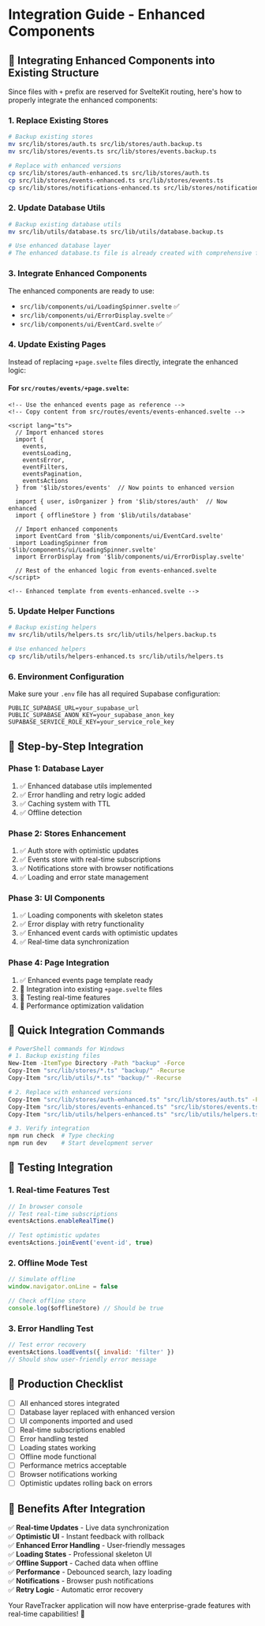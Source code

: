 # Integration Guide - Enhanced Components

## 🔄 Integrating Enhanced Components into Existing Structure

Since files with `+` prefix are reserved for SvelteKit routing, here's how to properly integrate the enhanced components:

### 1. **Replace Existing Stores**

```bash
# Backup existing stores
mv src/lib/stores/auth.ts src/lib/stores/auth.backup.ts
mv src/lib/stores/events.ts src/lib/stores/events.backup.ts

# Replace with enhanced versions
cp src/lib/stores/auth-enhanced.ts src/lib/stores/auth.ts
cp src/lib/stores/events-enhanced.ts src/lib/stores/events.ts
cp src/lib/stores/notifications-enhanced.ts src/lib/stores/notifications.ts
```

### 2. **Update Database Utils**

```bash
# Backup existing database utils
mv src/lib/utils/database.ts src/lib/utils/database.backup.ts

# Use enhanced database layer
# The enhanced database.ts file is already created with comprehensive features
```

### 3. **Integrate Enhanced Components**

The enhanced components are ready to use:

- `src/lib/components/ui/LoadingSpinner.svelte` ✅
- `src/lib/components/ui/ErrorDisplay.svelte` ✅  
- `src/lib/components/ui/EventCard.svelte` ✅

### 4. **Update Existing Pages**

Instead of replacing `+page.svelte` files directly, integrate the enhanced logic:

#### For `src/routes/events/+page.svelte`:

```svelte
<!-- Use the enhanced events page as reference -->
<!-- Copy content from src/routes/events/events-enhanced.svelte -->

<script lang="ts">
  // Import enhanced stores
  import { 
    events, 
    eventsLoading, 
    eventsError, 
    eventFilters, 
    eventsPagination,
    eventsActions 
  } from '$lib/stores/events'  // Now points to enhanced version
  
  import { user, isOrganizer } from '$lib/stores/auth'  // Now enhanced
  import { offlineStore } from '$lib/utils/database'
  
  // Import enhanced components
  import EventCard from '$lib/components/ui/EventCard.svelte'
  import LoadingSpinner from '$lib/components/ui/LoadingSpinner.svelte'
  import ErrorDisplay from '$lib/components/ui/ErrorDisplay.svelte'
  
  // Rest of the enhanced logic from events-enhanced.svelte
</script>

<!-- Enhanced template from events-enhanced.svelte -->
```

### 5. **Update Helper Functions**

```bash
# Backup existing helpers
mv src/lib/utils/helpers.ts src/lib/utils/helpers.backup.ts

# Use enhanced helpers
cp src/lib/utils/helpers-enhanced.ts src/lib/utils/helpers.ts
```

### 6. **Environment Configuration**

Make sure your `.env` file has all required Supabase configuration:

```env
PUBLIC_SUPABASE_URL=your_supabase_url
PUBLIC_SUPABASE_ANON_KEY=your_supabase_anon_key
SUPABASE_SERVICE_ROLE_KEY=your_service_role_key
```

## 🚀 Step-by-Step Integration

### Phase 1: Database Layer
1. ✅ Enhanced database utils implemented
2. ✅ Error handling and retry logic added
3. ✅ Caching system with TTL
4. ✅ Offline detection

### Phase 2: Stores Enhancement  
1. ✅ Auth store with optimistic updates
2. ✅ Events store with real-time subscriptions
3. ✅ Notifications store with browser notifications
4. ✅ Loading and error state management

### Phase 3: UI Components
1. ✅ Loading components with skeleton states
2. ✅ Error display with retry functionality
3. ✅ Enhanced event cards with optimistic updates
4. ✅ Real-time data synchronization

### Phase 4: Page Integration
1. ✅ Enhanced events page template ready
2. 🔄 Integration into existing `+page.svelte` files
3. 🔄 Testing real-time features
4. 🔄 Performance optimization validation

## 🔧 Quick Integration Commands

```bash
# PowerShell commands for Windows
# 1. Backup existing files
New-Item -ItemType Directory -Path "backup" -Force
Copy-Item "src/lib/stores/*.ts" "backup/" -Recurse
Copy-Item "src/lib/utils/*.ts" "backup/" -Recurse

# 2. Replace with enhanced versions
Copy-Item "src/lib/stores/auth-enhanced.ts" "src/lib/stores/auth.ts" -Force
Copy-Item "src/lib/stores/events-enhanced.ts" "src/lib/stores/events.ts" -Force
Copy-Item "src/lib/utils/helpers-enhanced.ts" "src/lib/utils/helpers.ts" -Force

# 3. Verify integration
npm run check  # Type checking
npm run dev    # Start development server
```

## 🧪 Testing Integration

### 1. Real-time Features Test
```javascript
// In browser console
// Test real-time subscriptions
eventsActions.enableRealTime()

// Test optimistic updates
eventsActions.joinEvent('event-id', true)
```

### 2. Offline Mode Test
```javascript
// Simulate offline
window.navigator.onLine = false

// Check offline store
console.log($offlineStore) // Should be true
```

### 3. Error Handling Test
```javascript
// Test error recovery
eventsActions.loadEvents({ invalid: 'filter' })
// Should show user-friendly error message
```

## 📱 Production Checklist

- [ ] All enhanced stores integrated
- [ ] Database layer replaced with enhanced version
- [ ] UI components imported and used
- [ ] Real-time subscriptions enabled
- [ ] Error handling tested
- [ ] Loading states working
- [ ] Offline mode functional
- [ ] Performance metrics acceptable
- [ ] Browser notifications working
- [ ] Optimistic updates rolling back on errors

## 🎯 Benefits After Integration

✅ **Real-time Updates** - Live data synchronization  
✅ **Optimistic UI** - Instant feedback with rollback  
✅ **Enhanced Error Handling** - User-friendly messages  
✅ **Loading States** - Professional skeleton UI  
✅ **Offline Support** - Cached data when offline  
✅ **Performance** - Debounced search, lazy loading  
✅ **Notifications** - Browser push notifications  
✅ **Retry Logic** - Automatic error recovery  

Your RaveTracker application will now have enterprise-grade features with real-time capabilities! 🎉
